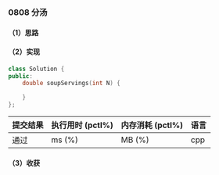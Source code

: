 ### 0808 分汤

#### （1）思路

#### （2）实现

```cpp
class Solution {
public:
    double soupServings(int N) {

    }
};
```

| 提交结果 | 执行用时 (pctl%) | 内存消耗 (pctl%) | 语言 |
|:---------|:-----------------|:-----------------|:-----|
| 通过     |  ms (%)   |  MB (%)  | cpp  |

#### （3）收获
